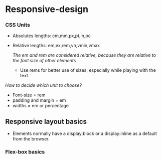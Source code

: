 # Responsive-design 

### CSS Units

- Absolutes lengths: cm,mm,px,pt,in,pc
- Relative lengths: em,ex,rem,vh,vmin,vmax

    *The em and rem are considered relative, because they are relative to the font size of other elements*  

    - Use rems for better use of sizes, especially while playing with the text. 

*How to decide which unit to choose?*

- Font-size = rem
- padding and margin = em
- widths = em or percentage 

## Responsive layout basics

- Elements normally have a display:block or a display:inline as a default from the browser.

### Flex-box basics




